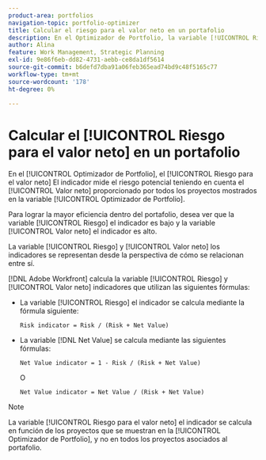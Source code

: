```yaml
---
product-area: portfolios
navigation-topic: portfolio-optimizer
title: Calcular el riesgo para el valor neto en un portafolio
description: En el Optimizador de Portfolio, la variable [!UICONTROL Riesgo para el valor neto] El indicador mide el riesgo potencial teniendo en cuenta el valor neto proporcionado por todos los proyectos mostrados en Portfolio Optimizer.
author: Alina
feature: Work Management, Strategic Planning
exl-id: 9e86f6eb-dd82-4731-aebb-ce8da1df5614
source-git-commit: b6defd7dba91a06feb365ead74bd9c48f5165c77
workflow-type: tm+mt
source-wordcount: '178'
ht-degree: 0%

---
```


# Calcular el [!UICONTROL Riesgo para el valor neto] en un portafolio

En el [!UICONTROL Optimizador de Portfolio], el [!UICONTROL Riesgo para el valor neto] El indicador mide el riesgo potencial teniendo en cuenta el [!UICONTROL Valor neto] proporcionado por todos los proyectos mostrados en la variable [!UICONTROL Optimizador de Portfolio]. 

Para lograr la mayor eficiencia dentro del portafolio, desea ver que la variable [!UICONTROL Riesgo] el indicador es bajo y la variable [!UICONTROL Valor neto] el indicador es alto. 

La variable [!UICONTROL Riesgo] y [!UICONTROL Valor neto] los indicadores se representan desde la perspectiva de cómo se relacionan entre sí.

[!DNL Adobe Workfront] calcula la variable [!UICONTROL Riesgo] y [!UICONTROL Valor neto] indicadores que utilizan las siguientes fórmulas:

* La variable [!UICONTROL Riesgo] el indicador se calcula mediante la fórmula siguiente:

   ```
   Risk indicator = Risk / (Risk + Net Value)
   ```

* La variable [!DNL Net Value] se calcula mediante las siguientes fórmulas:

   ```
   Net Value indicator = 1 - Risk / (Risk + Net Value)
   ```

   O

   ```
   Net Value indicator = Net Value / (Risk + Net Value)
   ```

>[!NOTE]
>
>La variable [!UICONTROL Riesgo para el valor neto] el indicador se calcula en función de los proyectos que se muestran en la [!UICONTROL Optimizador de Portfolio], y no en todos los proyectos asociados al portafolio. 
